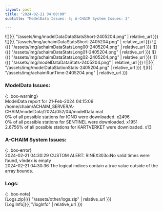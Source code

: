 ```yaml
---
layout: post
title: "2024-02-21 04:00:00"
subtitle: "ModelData Issues: 3; A-CHAIM System Issues: 2"

---
```


![]({{ "/assets/img/modelDataDataStatsShort-2405204.png" | relative_url }})
![]({{ "/assets/img/achaimDataStatsShort-2405204.png" | relative_url }})
![]({{ "/assets/img/achaimDataStatsLong00-2405204.png" | relative_url }})
![]({{ "/assets/img/achaimDataStatsLong01-2405204.png" | relative_url }})
![]({{ "/assets/img/achaimDataStatsLong02-2405204.png" | relative_url }})
![]({{ "/assets/img/modelDataDataStats-2405204.png" | relative_url }})
![]({{ "/assets/img/modelDataStationStats-2405204.png" | relative_url }})
![]({{ "/assets/img/achaimRunTime-2405204.png" | relative_url }})


### ModelData Issues:  
  
{: .box-warning}  
 ModelData report for 21-Feb-2024 04:15:09   
 /home/chaim/ACHAIM_SERVER/A-CHAIM/modelData/2024/052/04/modelData.mat   
 0% of all possible stations for IONO were downloaded. x2496   
 0% of all possible stations for SENTINEL were downloaded. x1951   
 2.6756% of all possible stations for KARTVERKET were downloaded. x13   
  
### A-CHAIM System Issues:  
  
{: .box-error}  
2024-02-21 04:30:29 CUSTOM ALERT: RINEX303o:No valid times were found, vIndex is empty  
2024-02-21 04:30:36 The logical indices contain a true value outside of the array bounds.  

### Logs:  
  
{: .box-note}  
[Logs.zip]({{ "/assets/other/logs.zip" | relative_url }})  
[Log Info]({{ "/logInfo" | relative_url }})  
